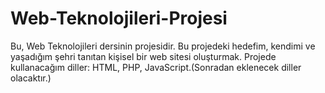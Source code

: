 # Web-Teknolojileri-Projesi
Bu, Web Teknolojileri dersinin projesidir.
Bu projedeki hedefim, kendimi ve yaşadığım şehri tanıtan kişisel bir web sitesi oluşturmak.
Projede kullanacağım diller: HTML, PHP, JavaScript.(Sonradan eklenecek diller olacaktır.)
